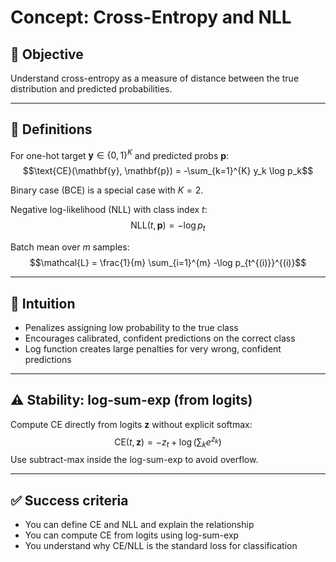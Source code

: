 # Concept: Cross-Entropy and NLL

## 🎯 Objective
Understand cross-entropy as a measure of distance between the true distribution and predicted probabilities.

---

## 📖 Definitions

For one-hot target $\mathbf{y} \in \{0,1\}^K$ and predicted probs $\mathbf{p}$:
$$\text{CE}(\mathbf{y}, \mathbf{p}) = -\sum_{k=1}^{K} y_k \log p_k$$

Binary case (BCE) is a special case with $K=2$.

Negative log-likelihood (NLL) with class index $t$:
$$\text{NLL}(t, \mathbf{p}) = -\log p_t$$

Batch mean over $m$ samples:
$$\mathcal{L} = \frac{1}{m} \sum_{i=1}^{m} -\log p_{t^{(i)}}^{(i)}$$

---

## 🧠 Intuition
- Penalizes assigning low probability to the true class
- Encourages calibrated, confident predictions on the correct class
- Log function creates large penalties for very wrong, confident predictions

---

## ⚠️ Stability: log-sum-exp (from logits)
Compute CE directly from logits $\mathbf{z}$ without explicit softmax:
$$\text{CE}(t, \mathbf{z}) = -z_t + \log\Big(\sum_{k} e^{z_k}\Big)$$
Use subtract-max inside the log-sum-exp to avoid overflow.

---

## ✅ Success criteria
- You can define CE and NLL and explain the relationship
- You can compute CE from logits using log-sum-exp
- You understand why CE/NLL is the standard loss for classification
